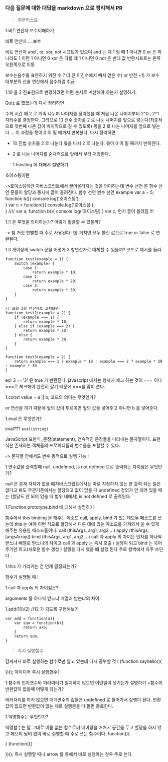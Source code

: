 ### 다음 질문에 대한 대답을 markdown 으로 정리해서 PR

> 질문리스트

1.비트연산자 보수이해하기

비트 연산자 ... 보수

비트 연산자 and , or, xor, not 시프트가 있으며
and 는 다 1 일 때 1 아니면 0
or 은 하나라도 1 이면 1 아니면 0
xor 은 다를 떄 1 아니면 0
not 은 반대 값 반환시프트는 왼쪽 오른쪽으로 이동

보수는음수를 표현하기 위한 수 ? 더 큰 이진수에서 빼서 얻은 수( or 반전 +1) 가 보수 대부분의 산술 연산에서 음수처럼 취급

1.10 을 2 진표현으로 변경하려면 어떤 순서로 계산해야 하는지 설명하기.

Quiz 로 했었는데 다시 정리하면

수학 시간 때 2 로 계속 나누며 나머지를 정리했을 때 처음 나온 나머지부터 2^0 , 2^1 자리수를 결정한다.
그러므로 10 진수 숫자를 2 로 나눈 나머지를 앞으로 넣는다(최종적으로 첫번쨰 나온 값이 마지막으로 갈 수 있도록)
몫을 2 로 나눈 나머지를 앞으로 넣는다 ... 이 과정을 몫이 0 이 될 때까지 반복한다.
다시 정리하면

* 10 진법 숫자를 2 로 나눈다 몫을 다시 2 로 나눈다. 몫이 0 이 될 때까지 반복한다.
* 2 로 나눈 나머지를 순차적으로 앞에서 부터 저장한다.

  1.hoisting 에 대해서 설명하기

호이스팅이란

->호이스팅이란 자바스크립트에서 끌어올려지는 것을 의미하는데 변수 선언 문 함수 선언 문들이 할당과 동시에 끌어 올려진다.
함수 선언 변수 선언
example var a = 5;
function b(){
console.log('호이스팅');  
}
var c = function(){
console.log('호이스팅');  
}
////
var a;
function b(){
console.log('호이스팅)
}
var c;
먼저 끌어 올려짐 !!!

1.!! 은 무엇을 의미하는가? 어떻게 활용할 수 있을까?

-> 참 거짓 판별할 때 주로 사용된다 !!를 거치면 모두 불린 값으로 true or false 로 변환된다.

1.3 개이상의 switch 문을 어떻게 3 항연산자로 대체할 수 있을까? 코드로 예시를 들라.

```
function test(example = 1) {
    switch (example) {
        case 1:
            return example * 10;
        case 2:
            return example * 20;
        case 3:
            return example * 30;
    }
}

// 요걸 3항 연산자로 고쳐보면
function test2(example = 2) {
    if (example === 1) {
        return example * 10;
    } else if (example === 2) {
        return example * 20;
    } else {
        return example * 30
    }
}

function test3(example = 2) {
    return example === 1 ? example * 10 : example === 2 ? example * 20 : example * 30
}
```

ex) 3 =='3' 은 true 가 반환된다.
javascript 에서는 형까지 체크 하는 것이 === 이다 ===로 체크해야 완전히 같기 때문에 ===을 많이 쓴다.

1.const value = a || b; 코드의 의미는 무엇인가?

or 연산을 하기 때문에 앞의 값이 투르이면 앞의 값을 넣어주고 아니면 b 를 넣어준다.

1.eval 은 무엇인가?

eval???
`eval(string)`

JavaScript 표현식, 문장(statement), 연속적인 문장들을 나타내는 문자열이다. 표현식은 존재하는 객체들의 프로퍼티들과 변수들을 포함할 수 있다.

-> 문자열 안에서도 변수 동적으로 실행 가능 !

1.변수값을 출력할때 null, undefined, is not defined 으로 출력되는 차이점은 무엇인가?

null 은 존재 자체가 없을 떄자바스크립트에서는 따로 지정하지 않는 한 출력 되는 일은 없다고 봐도 무관기존에서는 할당되고 값이 없을 때 undefined
정의가 안 되어 있을 때는 (할당도 안 되어 있을 때 범위 내에서) is not defined 로 출력된다.

1.Function.prototype.bind 에 대해서 설명하기

함수에서 this binding 을 해주는 메소드 call, apply, bind 가 있는데모두 메소드를 쓰는데 this 는 얘야 이런 식으로 할당해서 다른 데에 있는 메소드를 가져와서 쓸 수 있게 해주는 유용한 메소드들이다.
call (thisArgs, arg1, arg2 ...)
apply (thisArgs, [argsArray])
bind (thisArgs, arg1, arg2 ...)
call 과 apply 의 차이는 인자를 하나씩 받느냐 배열로 받느냐의 차이고
call 과 apply 는 즉시 호출 / 실행이 되고
bind 는 묵어주기만 하고(새로운 함수 생성 ) 실행을 다시 했을 떄 실행 된다 주로 컬백에서 자주 쓰인다 .

1.this 가 가리키는 건 언제 결정되는가?

함수가 실행될 때 !

1.call 과 apply 의 차이점은?

arguments 를 하나씩 받느냐 배열러 받는냐의 차이

1.add(10)(2) //12 가 되도록 구현해보기

```
var add = function(a){
    var sum = function(b){
        return a+b;
    }
    return sum;
}
```

> 즉시 실행함수

감싸져서 바로 실행하는 함수로만 알고 있는데 다시 공부할 것 ! (function sayhello(){

})();
아이디어 즉시 실행함수?

1.함수의 인자갯수와 파라미터가 일치하지 않으면 어떤일이 생기는가 설명하기 +함수의 반환값이 없을때 어떻게 되는가?

에러처리를 하지 않으면 매개변수의 값들은 undefined 로 들어가서 실행이 된다.
반환 값이 없으면 반환값이 없는 채로 실행문을 다 돌면 종료한다.

1.익명함수는 무엇인가?

익명함수는 말 그대로 이름 없는 함수로써 네이밍을 거쳐서 공간을 두고 할당을 하지 않고 메모리 낭비 없이 바로 실행할 때 주로 쓰는 함수이다.
function(){

}
(function(){

})();
즉시 실행할 때나 arrow 를 통해서 바로 실행하는 경우 주로 쓴다.
